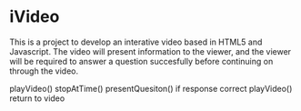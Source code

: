 # iVideo

This is a project to develop an interative video based in HTML5 and Javascript. 
The video will present information to the viewer, and the viewer will be required to answer a question succesfully before continuing on through the video. 

playVideo()
stopAtTime()
presentQuesiton()
if response correct
playVideo()
return to video
